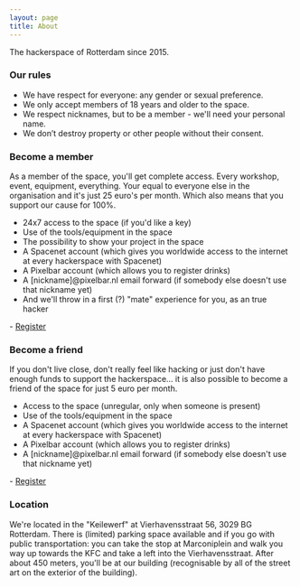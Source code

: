```yaml
---
layout: page
title: About
---
```


<p class="message">
  The hackerspace of Rotterdam since 2015.
</p>

### Our rules
* We have respect for everyone: any gender or sexual preference.
* We only accept members of 18 years and older to the space.
* We respect nicknames, but to be a member - we'll need your personal name.
* We don’t destroy property or other people without their consent.

### Become a member
As a member of the space, you'll get complete access. Every workshop, event, equipment, everything. Your equal to everyone else in the organisation and it's just 25 euro's per month. Which also means that you support our cause for 100%.

* 24x7 access to the space (if you'd like a key)
* Use of the tools/equipment in the space
* The possibility to show your project in the space
* A Spacenet account (which gives you worldwide access to the internet at every hackerspace with Spacenet)
* A Pixelbar account (which allows you to register drinks)
* A [nickname]@pixelbar.nl email forward (if somebody else doesn't use that nickname yet)
* And we'll throw in a first (?) "mate" experience for you, as an true hacker

\- [Register](https://pixelbar.nl/becomeamember.php)

### Become a friend

If you don't live close, don't really feel like hacking or just don't have enough funds to support the hackerspace... it is also possible to become a friend of the space for just 5 euro per month.

* Access to the space (unregular, only when someone is present)
* Use of the tools/equipment in the space
* A Spacenet account (which gives you worldwide access to the internet at every hackerspace with Spacenet)
* A Pixelbar account (which allows you to register drinks)
* A [nickname]@pixelbar.nl email forward (if somebody else doesn't use that nickname yet)

\- [Register](https://pixelbar.nl/becomeamember.php)

### Location

We're located in the "Keilewerf" at Vierhavensstraat 56, 3029 BG Rotterdam. There is (limited) parking space available and if you go with public transportation: you can take the stop at Marconiplein and walk you way up towards the KFC and take a left into the Vierhavensstraat. After about 450 meters, you'll be at our building (recognisable by all of the street art on the exterior of the building).

<script src="https://maps.googleapis.com/maps/api/js"></script>
<script>
  function initialize() {
    var mapCanvas = document.getElementById('map');
    var mapOptions = {
      center: new google.maps.LatLng(51.910111, 4.433988),
      zoom: 16,
      mapTypeId: google.maps.MapTypeId.ROADMAP
    }
    var map = new google.maps.Map(mapCanvas, mapOptions)
    var markerPos = new google.maps.LatLng(51.910111, 4.433988);
    var marker = new google.maps.Marker({
      position: markerPos,
      map: map,
      title: "Pixelbar HQ",
    });
  }
  google.maps.event.addDomListener(window, 'load', initialize);
</script>
<div id="map" style="width: 100%; height: 400px; margin-bottom: 15px;"></div>
